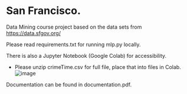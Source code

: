 # San Francisco.
Data Mining course project based on the data sets from https://data.sfgov.org/

Please read requirements.txt for running mlp.py locally.

There is also a Jupyter Notebook (Google Colab) for accessibility.
- Please unzip crimeTime.csv for full file, place that into files in Colab.
![image](https://github.com/user-attachments/assets/aadce562-60c1-413b-a3af-e6011f4f3e55)

Documentation can be found in documentation.pdf.
